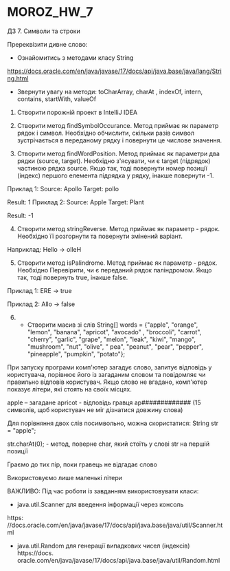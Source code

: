 # MOROZ_HW_7
ДЗ 7. Символи та строки


Пререквізити дивне слово:

- Ознайомитись з методами класу String

https://docs.oracle.com/en/java/javase/17/docs/api/java.base/java/lang/String.html

- Звернути увагу на методи: toCharArray, charAt , indexOf, intern, contains, startWith, valueOf
1. Створити порожній проект в IntelliJ IDEA

2. Створити метод findSymbolOccurance. Метод приймає як параметр рядок і символ. Необхідно обчислити, скільки разів символ зустрічається в переданому рядку і повернути це числове значення.

3. Створити метод findWordPosition. Метод приймає як параметри два рядки (source, target). Необхідно з'ясувати, чи є target (підрядок) частиною рядка source. Якщо так, тоді повернути номер позиції (індекс) першого елемента підрядка у рядку, інакше повернути -1.

Приклад 1:
Source: Apollo
Target: pollo

Result: 1
Приклад 2:
Source: Apple
Target: Plant

Result: -1

4. Створити метод stringReverse. Метод приймає як параметр - рядок. Необхідно її розгорнути та повернути змінений варіант.

Наприклад:
Hello -> olleH

5. Створити метод isPalindrome. Метод приймає як параметр - рядок. Необхідно Перевірити, чи є переданий рядок паліндромом. Якщо так, тоді повернуть true, інакше false.

Приклад 1:
ERE -> true

Приклад 2:
Allo -> false

6. * Створити масив зі слів String[] words = {"apple", "orange", "lemon", "banana", "apricot", "avocado" , "broccoli", "carrot", "cherry", "garlic", "grape", "melon", "leak", "kiwi", "mango", "mushroom", "nut", "olive", " pea", "peanut", "pear", "pepper", "pineapple", "pumpkin", "potato"};

При запуску програми комп'ютер загадує слово, запитує відповідь у користувача,
порівнює його із загаданим словом та повідомляє чи правильно відповів користувач. Якщо слово не вгадано, комп'ютер показує літери, які стоять на своїх місцях.

apple – загадане
apricot - відповідь гравця
ap############# (15 символів, щоб користувач не міг дізнатися довжину слова)

Для порівняння двох слів посимвольно, можна скористатися:
String str = "apple";

str.charAt(0); - метод, поверне char, який стоїть у слові str на першій позиції

Граємо до тих пір, поки гравець не відгадає слово

Використовуємо лише маленькі літери


ВАЖЛИВО: Під час роботи із завданням використовувати класи:

- java.util.Scanner для введення інформації через консоль 

https: //docs.oracle.com/en/java/javase/17/docs/api/java.base/java/util/Scanner.html

- java.util.Random для генерації випадкових чисел (індексів)
https://docs. oracle.com/en/java/javase/17/docs/api/java.base/java/util/Random.html
